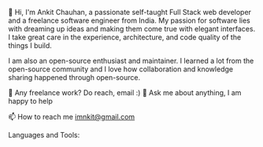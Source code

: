 👋 Hi, I'm Ankit Chauhan, a passionate self-taught Full Stack web developer and a freelance software engineer from India. My passion for software lies with dreaming up ideas and making them come true with elegant interfaces. I take great care in the experience, architecture, and code quality of the things I build.

I am also an open-source enthusiast and maintainer. I learned a lot from the open-source community and I love how collaboration and knowledge sharing happened through open-source.


💼 Any freelance work? Do reach, email :)
💬 Ask me about anything, I am happy to help

 📫 How to reach me imnkit@gmail.com

Languages and Tools:

         

<!---
imnkit3793/imnkit3793 is a ✨ special ✨ repository because its `README.md` (this file) appears on your GitHub profile.
You can click the Preview link to take a look at your changes.
--->
